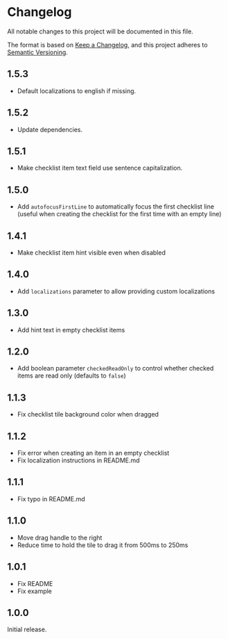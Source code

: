 # Changelog

All notable changes to this project will be documented in this file.

The format is based on [Keep a Changelog](https://keepachangelog.com/en/1.1.0/), and this project
adheres to [Semantic Versioning](https://semver.org/spec/v2.0.0.html).

## 1.5.3

- Default localizations to english if missing.

## 1.5.2

- Update dependencies.

## 1.5.1

- Make checklist item text field use sentence capitalization.

## 1.5.0

- Add `autofocusFirstLine` to automatically focus the first checklist line (useful when creating the checklist for the first time with an empty line)

## 1.4.1

- Make checklist item hint visible even when disabled

## 1.4.0

- Add `localizations` parameter to allow providing custom localizations

## 1.3.0

- Add hint text in empty checklist items

## 1.2.0

- Add boolean parameter `checkedReadOnly` to control whether checked items are read only (defaults to `false`)

## 1.1.3

- Fix checklist tile background color when dragged

## 1.1.2

- Fix error when creating an item in an empty checklist
- Fix localization instructions in README.md

## 1.1.1

- Fix typo in README.md

## 1.1.0

- Move drag handle to the right
- Reduce time to hold the tile to drag it from 500ms to 250ms

## 1.0.1

- Fix README
- Fix example

## 1.0.0

Initial release.
